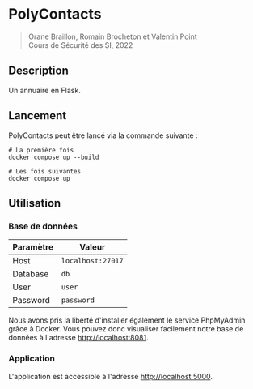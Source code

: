 # PolyContacts
> Orane Braillon, Romain Brocheton et Valentin Point  
> Cours de Sécurité des SI, 2022


## Description
Un annuaire en Flask.  

## Lancement
PolyContacts peut être lancé via la commande suivante :
```
# La première fois
docker compose up --build

# Les fois suivantes
docker compose up
```

## Utilisation
### Base de données
| Paramètre 	| Valeur            	|
|-----------	|-------------------	|
| Host      	| `localhost:27017` 	|
| Database  	| `db`              	|
| User      	| `user`            	|
| Password  	| `password`        	|

Nous avons pris la liberté d'installer également le service PhpMyAdmin grâce à Docker. Vous pouvez donc visualiser facilement notre base de données à l'adresse [http://localhost:8081](http://localhost:8081).

### Application
L'application est accessible à l'adresse [http://localhost:5000](http://localhost:5000).